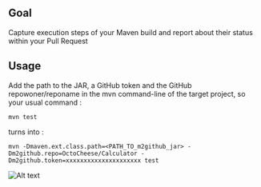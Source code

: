 ## Goal
Capture execution steps of your Maven build and report about their status within your Pull Request

## Usage
Add the path to the JAR, a GitHub token and the GitHub repowoner/reponame in the mvn command-line of the target project, so your usual command : 
```
mvn test
```
turns into : 
```
mvn -Dmaven.ext.class.path=<PATH_TO_m2github_jar> -Dm2github.repo=OctoCheese/Calculator -Dm2github.token=xxxxxxxxxxxxxxxxxxxxx test
```

![Alt text](/../screenshots/status.png?raw=true "GitHub Status from Maven")
